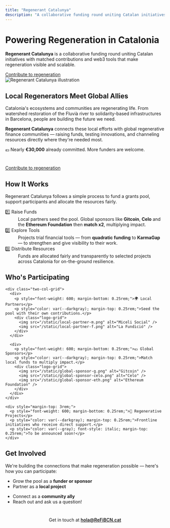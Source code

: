 ```yaml
---
title: "Regenerant Catalunya"
description: "A collaborative funding round uniting Catalan initiatives with matched contributions and web3 tools that make regeneration visible and scalable."
---
```


<div class="hero-section">
  <div class="hero-content">
    <h1>Powering Regeneration in Catalonia</h1>
    <p class="hero-text">
      <strong>Regenerant Catalunya</strong> is a collaborative funding round uniting Catalan initiatives with matched contributions and web3 tools that make regeneration visible and scalable.
    </p>
    <div class="hero-cta">
      <a href="#get-involved" class="cta-button">Contribute to regeneration</a>
    </div>
  </div>
  <div class="hero-image">
    <img src="/static/hero-regencat.png" alt="Regenerant Catalunya illustration" />
  </div>
</div>

<div class="section-tinted">
  <div class="section-content-centered">
    <h2 class="section-title">Local Regenerators Meet Global Allies</h2>
    <p class="section-subtitle">
      Catalonia's ecosystems and communities are regenerating life. From watershed restoration of the Fluvià river to solidarity-based infrastructures in Barcelona, people are building the future we need.
    </p>
    <p class="section-subtitle">
      <strong>Regenerant Catalunya</strong> connects these local efforts with global regenerative finance communities — raising funds, testing innovations, and channeling resources directly where they're needed most.
    </p>
    <p class="section-subtitle">
      💶 Nearly <strong>€30,000</strong> already committed. More funders are welcome.
    </p>
    <div class="hero-cta" style="margin-top: 2.5rem;">
      <a href="#get-involved" class="cta-button">Contribute to regeneration</a>
    </div>
  </div>
</div>

<div class="section-standard">
  <div class="section-content-centered">
    <h2 class="section-title">How It Works</h2>
    <p class="section-subtitle">
      Regenerant Catalunya follows a simple process to fund a grants pool, support participants and allocate the resources fairly.
    </p>
  </div>
  
  <div class="section-content-wide">
    <dl class="three-col-grid">
      <div class="grid-item">
        <dt>1️⃣ Raise Funds</dt>
        <dd>
          Local partners seed the pool. Global sponsors like <strong>Gitcoin</strong>, <strong>Celo</strong> and the <strong>Ethereum Foundation</strong> then <strong>match x2</strong>, multiplying impact.
        </dd>
      </div>
      <div class="grid-item">
        <dt>2️⃣ Explore Tools</dt>
        <dd>
          Projects trial financial tools — from <strong>quadratic funding</strong> to <strong>KarmaGap</strong> — to strengthen and give visibility to their work.
        </dd>
      </div>
      <div class="grid-item">
        <dt>3️⃣ Distribute Resources</dt>
        <dd>
          Funds are allocated fairly and transparently to selected projects across Catalonia for on-the-ground resilience.
        </dd>
      </div>
    </dl>
  </div>
</div>

<div class="section-standard">
  <div class="section-content-wide">
    <h2 class="section-title">Who's Participating</h2>
    
    <div class="two-col-grid">
      <div>
        <p style="font-weight: 600; margin-bottom: 0.25rem;">🌍 Local Partners</p>
        <p style="color: var(--darkgray); margin-top: 0.25rem;">Seed the pool with their own contributions.</p>
        <div class="logo-grid">
          <img src="/static/local-partner-m.png" alt="Miceli Social" />
          <img src="/static/local-partner-f.png" alt="La Fundició" />
        </div>
      </div>
      
      <div>
        <p style="font-weight: 600; margin-bottom: 0.25rem;">💶 Global Sponsors</p>
        <p style="color: var(--darkgray); margin-top: 0.25rem;">Match local funds to multiply impact.</p>
        <div class="logo-grid">
          <img src="/static/global-sponsor-g.png" alt="Gitcoin" />
          <img src="/static/global-sponsor-celo.png" alt="Celo" />
          <img src="/static/global-sponsor-eth.png" alt="Ethereum Foundation" />
        </div>
      </div>
    </div>
    
    <div style="margin-top: 3rem;">
      <p style="font-weight: 600; margin-bottom: 0.25rem;">🌱 Regenerative Projects</p>
      <p style="color: var(--darkgray); margin-top: 0.25rem;">Frontline initiatives who receive direct support.</p>
      <p style="color: var(--gray); font-style: italic; margin-top: 0.25rem;">To be announced soon!</p>
    </div>
  </div>
</div>

<div id="get-involved" class="section-standard">
  <div class="section-content-centered">
    <h2 class="section-title">Get Involved</h2>
    <p class="section-subtitle">
      We're building the connections that make regeneration possible — here's how you can participate:
    </p>
  </div>
  
  <div class="get-involved-grid">
    <ul>
      <li>Grow the pool as a <strong>funder or sponsor</strong></li>
      <li>Partner as a <strong>local project</strong></li>
    </ul>
    <ul>
      <li>Connect as a <strong>community ally</strong></li>
      <li>Reach out and ask us a question!</li>
    </ul>
  </div>
  
  <p style="text-align: center; margin-top: 2.5rem;">
    Get in touch at <a href="mailto:hola@ReFiBCN.cat" style="font-weight: 600;">hola@ReFiBCN.cat</a>
  </p>
</div>

